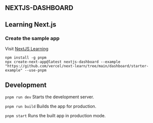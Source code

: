 ## NEXTJS-DASHBOARD


## Learning Next.js

### Create the sample app
Visit [NextJS Learning](https://nextjs.org/learn/dashboard-app/getting-started)

```
npm install -g pnpm
npx create-next-app@latest nextjs-dashboard --example "https://github.com/vercel/next-learn/tree/main/dashboard/starter-example" --use-pnpm
```

### 







## Development

  `pnpm run dev`
    Starts the development server.

  `pnpm run build`
    Builds the app for production.

  `pnpm start`
    Runs the built app in production mode.